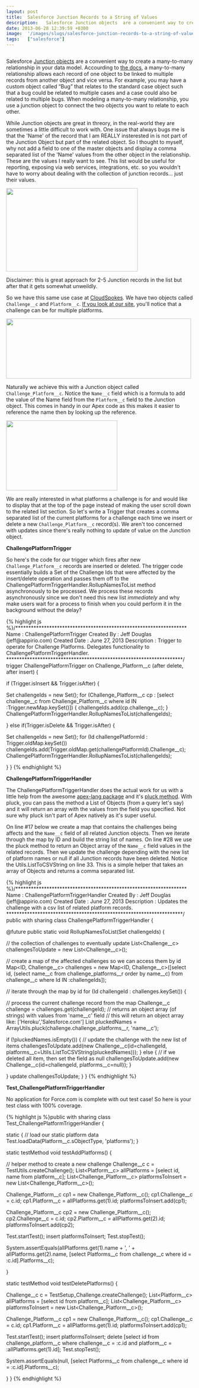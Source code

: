 ```yaml
---
layout: post
title:  Salesforce Junction Records to a String of Values
description:   Salesforce Junction objects  are a convenient way to create a many-to-many relationship in your data model. Accourding to the docs , a many-to-many relationship allows each record of one object to be linked to multiple records from another object and vice versa. For example, you may have a custom object called Bug that relates to the standard case object such that a bug could be related to multiple cases and a case could also be related to multiple bugs. When modeling a many-to-many relationsh
date: 2013-06-28 12:39:59 +0300
image:  '/images/slugs/salesforce-junction-records-to-a-string-of-values.jpg'
tags:   ["salesforce"]
---
```

<p><img src="http://res.cloudinary.com/blog-jeffdouglas-com/image/upload/v1400327712/Petticoat_Junction_title_screen_y2ncol.jpg" alt="" ></p>
<p>Salesforce <a href="http://login.salesforce.com/help/doc/en/relationships_manytomany.htm" target="_blank">Junction objects</a> are a convenient way to create a many-to-many relationship in your data model. Accourding to <a href="http://login.salesforce.com/help/doc/en/relationships_manytomany.htm" target="_blank">the docs</a>, a many-to-many relationship allows each record of one object to be linked to multiple records from another object and vice versa. For example, you may have a custom object called “Bug” that relates to the standard case object such that a bug could be related to multiple cases and a case could also be related to multiple bugs. When modeling a many-to-many relationship, you use a junction object to connect the two objects you want to relate to each other.</p>
<p>While Junction objects are great in threory, in the real-world they are sometimes a little difficult to work with. One issue that always bugs me is that the 'Name' of the record that I am REALLY insterested in is not part of the Junction Object but part of the related object. So I thought to myself, why not add a field to one of the master objects and display a comma separated list of the 'Name' values from the other object in the relationship. These are the values I really want to see. This list would be useful for reporting, exposing via web services, integrations, etc. so you wouldn't have to worry about dealing with the collection of junction records... just their values.</p>
<p><a href="http://res.cloudinary.com/blog-jeffdouglas-com/image/upload/v1400327712/screenshot_totsoq.png"><img src="http://res.cloudinary.com/blog-jeffdouglas-com/image/upload/v1400327712/screenshot_totsoq.png" alt="" title="screenshot" width="355" height="225" class="alignnone size-full wp-image-4869" /></a></p>
<p>Disclaimer: this is great approach for 2-5 Junction records in the list but after that it gets somewhat unweildly.</p>
<p>So we have this same use case at <a href="http://www.cloudspokes.com" target="_blank">CloudSpokes</a>. We have two objects called <code>Challenge__c</code> and <code>Platform__c</code>. <a href="http://www.cloudspokes.com/challenges"target="_blank">If you look at our site</a>, you'll notice that a challenge can be for multiple platforms.</p>
<p><a href="http://res.cloudinary.com/blog-jeffdouglas-com/image/upload/v1400327711/screenshot2_oaynrc.png"><img src="http://res.cloudinary.com/blog-jeffdouglas-com/image/upload/v1400327711/screenshot2_oaynrc.png" alt="" title="screenshot2" width="499" height="162" class="alignnone size-full wp-image-4871" /></a></p>
<p>Naturally we achieve this with a Junction object called <code>Challenge_Platform__c</code>. Notice the <code>Name__c</code> field which is a formula to add the value of the Name field from the <code>Platform__c</code> field to the Junction object. This comes in handy in our Apex code as this makes it easier to reference the name then by looking up the reference.</p>
<p><a href="http://res.cloudinary.com/blog-jeffdouglas-com/image/upload/v1400327710/schema_nuj93q.png"><img src="http://res.cloudinary.com/blog-jeffdouglas-com/image/upload/h_189,w_300/v1400327710/schema_nuj93q.png" alt="" title="schema" width="300" height="189" class="alignnone size-medium wp-image-4873" /></a></p>
<p>We are really interested in what platforms a challenge is for and would like to display that at the top of the page instead of making the user scroll down to the related list section. So let's write a Trigger that creates a comma separated list of the current platforms for a challenge each time we insert or delete a new <code>Challenge_Platform__c</code> record(s). We aren't too concerned with updates since there's really nothing to update of value on the Junction object.</p>
<p><strong>ChallengePlatformTrigger</strong></p>
<p>So here's the code for our trigger which fires after new <code>Challenge_Platform__c</code> records are inserted or deleted. The trigger code essentially builds a Set of the Challenge Ids that were affected by the insert/delete operation and passes them off to the ChallengePlatformTriggerHandler.RollupNamesToList method asynchronously to be processed. We process these records asynchronously since we don't need this new list <em>immediately</em> and why make users wait for a process to finish when you could perform it in the background without the delay?</p>
{% highlight js %}/******************************************************************
 Name : ChallengePlatformTrigger
 Created By : Jeff Douglas (jeff@appirio.com)
 Created Date : June 27, 2013
 Description : Trigger to operate for Challenge Platforms. Delegates
 functionality to ChallengePlatformTriggerHandler.
********************************************************************/
trigger ChallengePlatformTrigger on Challenge_Platform__c (after delete, 
 after insert) {
  
 if (Trigger.isInsert && Trigger.isAfter) {
  
  Set<ID> challengeIds = new Set<ID>();
  for (Challenge_Platform__c cp : [select challenge__c from Challenge_Platform__c 
 where id IN :Trigger.newMap.keySet()]) { challengeIds.add(cp.challenge__c); }  
  ChallengePlatformTriggerHandler.RollupNamesToList(challengeIds);
  
 } else if(Trigger.isDelete && Trigger.isAfter) {
  
  Set<ID> challengeIds = new Set<ID>();
  for (Id challengePlatformId : Trigger.oldMap.keySet())
 challengeIds.add(Trigger.oldMap.get(challengePlatformId).Challenge__c);
  ChallengePlatformTriggerHandler.RollupNamesToList(challengeIds);
  
 }
}
{% endhighlight %}
<p><strong>ChallengePlatformTriggerHandler</strong></p>
<p>The ChallengePlatformTriggerHandler does the actual work for us with a little help from the awesome <a href="https://appexchange.salesforce.com/listingDetail?listingId=a0N30000001qoYfEAI" target="_blank">apex-lang package</a> and it's <a href="https://code.google.com/p/apex-lang/source/browse/tags/1.18/src/classes/ArrayUtils.cls#150" target="_blank">pluck method</a>. With pluck, you can pass the method a List of Objects (from a query let's say) and it will return an array with the values from the field you specified. Not sure why pluck isn't part of Apex natively as it's super useful.</p>
<p>On line #17 below we create a map that contains the challenges being affects and the <code>Name__c</code> field of all related Junction objects. Then we iterate through the map by ID and build the string list of names. On line #28 we use the pluck method to return an Object array of the <code>Name__c</code> field values in the related records. Then we update the challenge depending with the new list of platform names or null if all Junction records have been deleted. Notice the Utils.ListToCSVString on line 33. This is a simple helper that takes an array of Objects and returns a comma separated list.</p>
{% highlight js %}/******************************************************************
 Name : ChallengePlatformTriggerHandler
 Created By : Jeff Douglas (jeff@appirio.com)
 Created Date : June 27, 2013
 Description : Updates the challenge with a csv list of
 related platform records.
********************************************************************/
public with sharing class ChallengePlatformTriggerHandler {
 
 @future
 public static void RollupNamesToList(Set<ID> challengeIds) {
  
  // the collection of challenges to eventually update
  List<Challenge__c> challengesToUpdate = new List<Challenge__c>();
  
  // create a map of the affected challenges so we can access them by id
  Map<ID, Challenge__c> challenges = new Map<ID, Challenge__c>([select id, 
 (select name__c from challenge_platforms__r order by name__c) 
 from challenge__c where Id IN :challengeIds]);

  // iterate through the map by id
  for (Id challengeId : challenges.keySet()) {
 
 // process the current challenge record from the map
 Challenge__c challenge = challenges.get(challengeId);
 // returns an object array (of strings) with values from 'name__c' field
 // this will return an object array like: ['Heroku','Salesforce.com']
 List<Object> pluckedNames = 
  ArrayUtils.pluck(challenge.challenge_platforms__r, 'name__c');
 
 if (!pluckedNames.isEmpty()) {
  // update the challenge with the new list of items
  challengesToUpdate.add(new Challenge__c(id=challengeId, 
   platforms__c=Utils.ListToCSVString(pluckedNames)));
 } else {
  // if we deleted all item, then set the field as null
  challengesToUpdate.add(new Challenge__c(id=challengeId, 
   platforms__c=null));
 }
 
  }
  update challengesToUpdate; 
 }
}
{% endhighlight %}
<p><strong>Test_ChallengePlatformTriggerHandler</strong></p>
<p>No application for Force.com is complete with out test case! So here is your test class with 100% coverage.</p>
{% highlight js %}public with sharing class Test_ChallengePlatformTriggerHandler {
 
 static {
  // load our static platform data
  Test.loadData(Platform__c.sObjectType, 'platforms'); 
 } 

 static testMethod void testAddPlatforms() {
  
  // helper method to create a new challenge
  Challenge__c c = TestUtils.createChallenge();
  List<Platform__c> allPlatforms = [select id, name from platform__c];
  List<Challenge_Platform__c> platformsToInsert = new List<Challenge_Platform__c>();
  
  Challenge_Platform__c cp1 = new Challenge_Platform__c();
  cp1.Challenge__c = c.id;
  cp1.Platform__c = allPlatforms.get(1).id;
  platformsToInsert.add(cp1);
  
  Challenge_Platform__c cp2 = new Challenge_Platform__c();
  cp2.Challenge__c = c.id;
  cp2.Platform__c = allPlatforms.get(2).id;
  platformsToInsert.add(cp2);
  
  Test.startTest();
  insert platformsToInsert; 
  Test.stopTest();
  
  System.assertEquals(allPlatforms.get(1).name + ', ' + allPlatforms.get(2).name, 
 [select Platforms__c from challenge__c where id = :c.id].Platforms__c);
  
 }
 
 static testMethod void testDeletePlatforms() {
  
  Challenge__c c = TestSetup_Challenge.createChallenge();
  List<Platform__c> allPlatforms = [select id from platform__c];
  List<Challenge_Platform__c> platformsToInsert = new List<Challenge_Platform__c>();
  
  Challenge_Platform__c cp1 = new Challenge_Platform__c();
  cp1.Challenge__c = c.id;
  cp1.Platform__c = allPlatforms.get(1).id;
  platformsToInsert.add(cp1);
  
  Test.startTest();
  insert platformsToInsert;
  delete [select id from challenge_platform__c where challenge__c = :c.id and 
 platform__c = :allPlatforms.get(1).id];
  Test.stopTest();
  
  System.assertEquals(null, [select Platforms__c from challenge__c where id = :c.id].Platforms__c);
  
 } 
}
{% endhighlight %}


